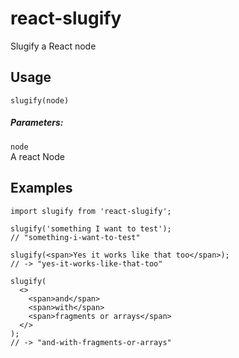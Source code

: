 # react-slugify
Slugify a React node

## Usage

```
slugify(node)
```

##### Parameters:

`node`<br />
A react Node

## Examples

``` TSX
import slugify from 'react-slugify';

slugify('something I want to test');
// "something-i-want-to-test"

slugify(<span>Yes it works like that too</span>);
// -> "yes-it-works-like-that-too"

slugify(
  <>
    <span>and</span>
    <span>with</span>
    <span>fragments or arrays</span>
  </>
);
// -> "and-with-fragments-or-arrays"
```
